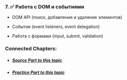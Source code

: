 
### 7. ✅ **Работа с DOM и событиями**
    
- DOM API (поиск, добавление и удаление элементов)
        
- События (event listeners, event delegation)
        
- Работа с формами (input, submit, validation)


### Connected Chapters:
- ##### [*Source Part to this topic*](../Sources/Lesson%20No.7%20(Sources).md)
- ##### [*Practice Part to this topic*](../Practice/Lesson%20No.7%20(Practice).md)
